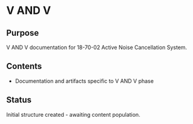 # V AND V

## Purpose
V AND V documentation for 18-70-02 Active Noise Cancellation System.

## Contents
- Documentation and artifacts specific to V AND V phase

## Status
Initial structure created - awaiting content population.
